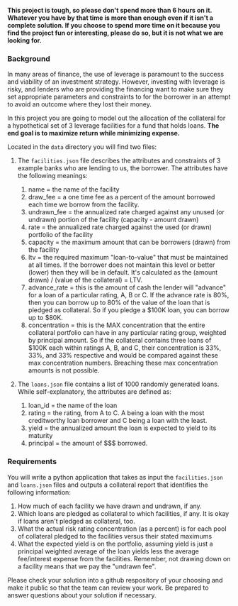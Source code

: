 **This project is tough, so please don't spend more than 6 hours on it.  Whatever you have by that time is more than enough even if it isn't a complete solution.  If you choose to spend more time on it because you find the project fun or interesting, please do so, but it is not what we are looking for.**

### Background

In many areas of finance, the use of leverage is paramount to the success and viability of an investment strategy.  However,
investing with leverage is risky, and lenders who are providing the financing want to make sure they set appropriate parameters and constraints to
for the borrower in an attempt to avoid an outcome where they lost their money.

In this project you are going to model out the allocation of the collateral for a hypothetical set of 3 leverage facilities for a fund that holds loans. **The end goal is to maximize return while minimizing expense.**


Located in the `data` directory you will find two files:
1. The `facilities.json` file describes the attributes and constraints of 3 example banks who are lending to us, the borrower.  The attributes have the following meanings:
   1. name = the name of the facility
   2. draw_fee = a one time fee as a percent of the amount borrowed each time we borrow from the facility.
   3. undrawn_fee = the annualized rate charged against any unused (or undrawn) portion of the facility (capacity - amount drawn)
   4. rate = the annualized rate charged against the used (or drawn) portfolio of the facility
   5. capacity = the maximum amount that can be borrowers (drawn) from the facility
   6. ltv = the required maximum "loan-to-value" that must be maintained at all times.  If the borrower does not maintain this level or better (lower) then they will be in default.  It's calculated as the (amount drawn) / (value of the collateral) = LTV.
   7. advance_rate = this is the amount of cash the lender will "advance" for a loan of a particular rating, A, B or C.  If the advance rate is 80%, then you can borrow up to 80% of the value of the loan that is pledged as collateral.  So if you pledge a $100K loan, you can borrow up to $80K.
   8. concentration = this is the MAX concentration that the entire collateral portfolio can have in any particular rating group, weighted by principal amount.  So if the collateral contains three loans of $100K each within ratings A, B, and C, their concentration is 33%, 33%, and 33% respective and would be compared against these max concentration numbers.  Breaching these max concentration amounts is not possible.

2. The `loans.json` file contains a list of 1000 randomly generated loans. While self-explanatory, the attributes are defined as:
   1. loan_id = the name of the loan
   2. rating = the rating, from A to C.  A being a loan with the most creditworthy loan borrower and C being a loan with the least.
   3. yield = the annualized amount the loan is expected to yield to its maturity
   4. principal = the amount of $$$ borrowed.
   

### Requirements
You will write a python application that takes as input the `facilities.json` and `loans.json` files and outputs a collateral report that identifies the following information:
   1. How much of each facility we have drawn and undrawn, if any.
   2. Which loans are pledged as collateral to which facilities, if any.  It is okay if loans aren't pledged as collateral, too.
   3. What the actual risk rating concentration (as a percent) is for each pool of collateral pledged to the facilities versus their stated maximums
   4. What the expected yield is on the portfolio, assuming yield is just a principal weighted average of the loan yields less the average fee/interest expense from the facilities.  Remember, not drawing down on a facility means that we pay the "undrawn fee".

Please check your solution into a github respository of your choosing and make it public so that the team can review your work.  Be prepared to answer questions about your solution if necessary.

